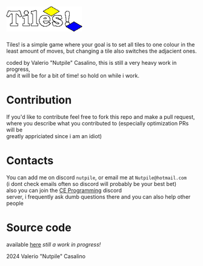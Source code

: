 ![image](./src/gfx/logo.png)
==========
Tiles! is a simple game where your goal is to set all tiles to one colour in the
least amount of moves, but changing a tile also switches the adjacient ones.

coded by Valerio "Nutpile" Casalino, this is still a very heavy work in progress,  
and it will be for a bit of time! so hold on while i work.

# Contribution
If you'd like to contribute feel free to fork this repo and make a pull request,  
where you describe what you contributed to (especially optimization PRs will be  
greatly appriciated since i am an idiot)

# Contacts
You can add me on discord `nutpile`, or email me at `Nutpile@hotmail.com`  
(i dont check emails often so discord will probably be your best bet)  
also you can join the [CE Programming](https://discord.gg/BfKYJa4BVv) discord  
server, i frequently ask dumb questions there and you can also help other people

# Source code
available [here](https://github.com/Nutpile/Tiles/blob/5b1cc4c2e3ebc4d5177d880b715d8f8e79c5aba6/src/main.c) *still a work in progress!*  

2024 Valerio "Nutpile" Casalino
